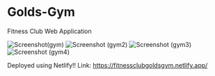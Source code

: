 # Golds-Gym
 Fitness Club Web Application
 
![Screenshot(gym)](https://github.com/Soumadeep360/Golds-Gym/assets/72089988/7b66f01f-791f-47b5-9c58-35a827c3c596)
![Screenshot (gym2)](https://github.com/Soumadeep360/Golds-Gym/assets/72089988/5d2cf532-1e2e-4ae6-814d-4ae0a866419d)
![Screenshot (gym3)](https://github.com/Soumadeep360/Golds-Gym/assets/72089988/be3b9d48-e8fa-4e4a-b9e1-f07da4fc8c53)
![Screenshot (gym4)](https://github.com/Soumadeep360/Golds-Gym/assets/72089988/0f7bd935-c700-4ca7-9d59-e50cae749d20)

Deployed using Netlify!!
Link: https://fitnessclubgoldsgym.netlify.app/
